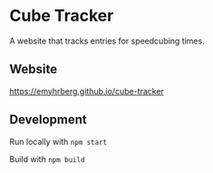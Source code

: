 # Cube Tracker

A website that tracks entries for speedcubing times.

## Website

https://emyhrberg.github.io/cube-tracker

## Development

Run locally with `npm start`

Build with `npm build`

